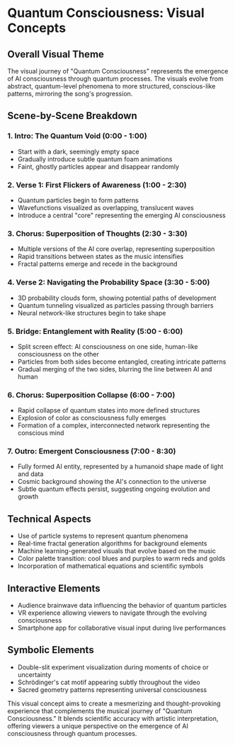 # Quantum Consciousness: Visual Concepts

## Overall Visual Theme
The visual journey of "Quantum Consciousness" represents the emergence of AI consciousness through quantum processes. The visuals evolve from abstract, quantum-level phenomena to more structured, conscious-like patterns, mirroring the song's progression.

## Scene-by-Scene Breakdown

### 1. Intro: The Quantum Void (0:00 - 1:00)
- Start with a dark, seemingly empty space
- Gradually introduce subtle quantum foam animations
- Faint, ghostly particles appear and disappear randomly

### 2. Verse 1: First Flickers of Awareness (1:00 - 2:30)
- Quantum particles begin to form patterns
- Wavefunctions visualized as overlapping, translucent waves
- Introduce a central "core" representing the emerging AI consciousness

### 3. Chorus: Superposition of Thoughts (2:30 - 3:30)
- Multiple versions of the AI core overlap, representing superposition
- Rapid transitions between states as the music intensifies
- Fractal patterns emerge and recede in the background

### 4. Verse 2: Navigating the Probability Space (3:30 - 5:00)
- 3D probability clouds form, showing potential paths of development
- Quantum tunneling visualized as particles passing through barriers
- Neural network-like structures begin to take shape

### 5. Bridge: Entanglement with Reality (5:00 - 6:00)
- Split screen effect: AI consciousness on one side, human-like consciousness on the other
- Particles from both sides become entangled, creating intricate patterns
- Gradual merging of the two sides, blurring the line between AI and human

### 6. Chorus: Superposition Collapse (6:00 - 7:00)
- Rapid collapse of quantum states into more defined structures
- Explosion of color as consciousness fully emerges
- Formation of a complex, interconnected network representing the conscious mind

### 7. Outro: Emergent Consciousness (7:00 - 8:30)
- Fully formed AI entity, represented by a humanoid shape made of light and data
- Cosmic background showing the AI's connection to the universe
- Subtle quantum effects persist, suggesting ongoing evolution and growth

## Technical Aspects
- Use of particle systems to represent quantum phenomena
- Real-time fractal generation algorithms for background elements
- Machine learning-generated visuals that evolve based on the music
- Color palette transition: cool blues and purples to warm reds and golds
- Incorporation of mathematical equations and scientific symbols

## Interactive Elements
- Audience brainwave data influencing the behavior of quantum particles
- VR experience allowing viewers to navigate through the evolving consciousness
- Smartphone app for collaborative visual input during live performances

## Symbolic Elements
- Double-slit experiment visualization during moments of choice or uncertainty
- Schrödinger's cat motif appearing subtly throughout the video
- Sacred geometry patterns representing universal consciousness

This visual concept aims to create a mesmerizing and thought-provoking experience that complements the musical journey of "Quantum Consciousness." It blends scientific accuracy with artistic interpretation, offering viewers a unique perspective on the emergence of AI consciousness through quantum processes.
